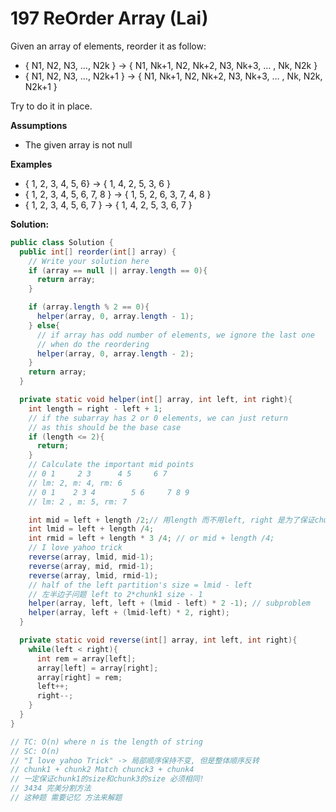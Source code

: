 # 197 ReOrder Array (Lai)

Given an array of elements, reorder it as follow:

- { N1, N2, N3, …, N2k } → { N1, Nk+1, N2, Nk+2, N3, Nk+3, … , Nk, N2k }
- { N1, N2, N3, …, N2k+1 } → { N1, Nk+1, N2, Nk+2, N3, Nk+3, … , Nk, N2k, N2k+1 }

Try to do it in place.

**Assumptions**

- The given array is not null

**Examples**

- { 1, 2, 3, 4, 5, 6} → { 1, 4, 2, 5, 3, 6 }
- { 1, 2, 3, 4, 5, 6, 7, 8 } → { 1, 5, 2, 6, 3, 7, 4, 8 }
- { 1, 2, 3, 4, 5, 6, 7 } → { 1, 4, 2, 5, 3, 6, 7 }

**Solution:**

```java
public class Solution {
  public int[] reorder(int[] array) {
    // Write your solution here
    if (array == null || array.length == 0){
      return array;
    }

    if (array.length % 2 == 0){
      helper(array, 0, array.length - 1);
    } else{
      // if array has odd number of elements, we ignore the last one 
      // when do the reordering
      helper(array, 0, array.length - 2);
    }
    return array;
  }

  private static void helper(int[] array, int left, int right){
    int length = right - left + 1;
    // if the subarray has 2 or 0 elements, we can just return
    // as this should be the base case
    if (length <= 2){
      return;
    }
    // Calculate the important mid points
    // 0 1     2 3      4 5     6 7
    // lm: 2, m: 4, rm: 6
    // 0 1    2 3 4        5 6     7 8 9 
    // lm: 2 , m: 5, rm: 7    

    int mid = left + length /2;// 用length 而不用left, right 是为了保证chunk1==chunk3
    int lmid = left + length /4;
    int rmid = left + length * 3 /4; // or mid + length /4;
    // I love yahoo trick
    reverse(array, lmid, mid-1);
    reverse(array, mid, rmid-1);
    reverse(array, lmid, rmid-1);
    // half of the left partition's size = lmid - left
    // 左半边子问题 left to 2*chunk1 size - 1 
    helper(array, left, left + (lmid - left) * 2 -1); // subproblem
    helper(array, left + (lmid-left) * 2, right);
  }

  private static void reverse(int[] array, int left, int right){
    while(left < right){
      int rem = array[left];
      array[left] = array[right];
      array[right] = rem;
      left++;
      right--;
    }
  }
}

// TC: O(n) where n is the length of string
// SC: O(n)
// "I love yahoo Trick" -> 局部顺序保持不变, 但是整体顺序反转
// chunk1 + chunk2 Match chunck3 + chunk4
// 一定保证chunk1的size和chunk3的size 必须相同!
// 3434 完美分割方法
// 这种题 需要记忆 方法来解题
```

